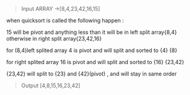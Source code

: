 >Input ARRAY ->[8,4,23,42,16,15]

when quicksort is called the following happen :

15 will be pivot and anything less than it will be in left split array{8,4}
otherwise in right split array{23,42,16}

for (8,4)left splited array 4 is pivot and will split and sorted to {4} {8}

for right splited array 16 is pivot and will split and sorted to {16} {23,42}

{23,42} will split to {23} and {42}(pivot) , and will stay in same order


>Output [4,8,15,16,23,42]